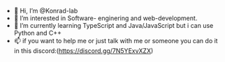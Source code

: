 - 👋 Hi, I’m @Konrad-lab
- 👀 I’m interested in Software- enginering and web-development.
- 🌱 I’m currently learning TypeScript and Java/JavaScript but i can use Python and C++ 
- 📫 if you want to help me or just talk with me or someone you can do it in this discord:(https://discord.gg/7N5YExvXZX)
